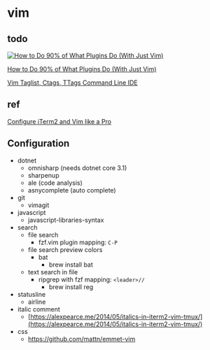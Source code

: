 # vim

## todo

[![How to Do 90% of What Plugins Do (With Just Vim)](https://img.youtube.com/vi/XA2WjJbmmoM/0.jpg)](https://youtu.be/XA2WjJbmmoM)

[How to Do 90% of What Plugins Do (With Just Vim)](https://youtu.be/XA2WjJbmmoM)

[Vim Taglist, Ctags, TTags Command Line IDE](https://www.youtube.com/watch?v=ewT015uTBm8)

## ref

[Configure iTerm2 and Vim like a Pro](https://medium.com/@jeantimex/how-to-configure-iterm2-and-vim-like-a-pro-on-macos-e303d25d5b5c)

## Configuration
- dotnet
  - omnisharp (needs dotnet core 3.1)
  - sharpenup
  - ale (code analysis)
  - asnycomplete (auto complete)
- git
  - vimagit
- javascript
  - javascript-libraries-syntax
- search
  - file search
    - fzf.vim plugin mapping: `C-P`
  - file search preview colors
    - bat
      - brew install bat
  - text search in file
    - ripgrep with fzf mapping: `<leader>//`
      - brew install reg
- statusline
  - airline
- italic comment
  - [https://alexpearce.me/2014/05/italics-in-iterm2-vim-tmux/](https://alexpearce.me/2014/05/italics-in-iterm2-vim-tmux/)
- css
  - https://github.com/mattn/emmet-vim
